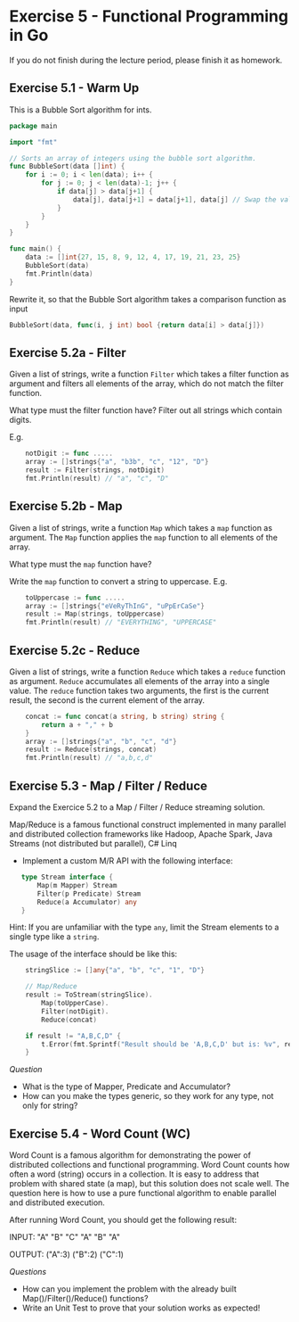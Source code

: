 # Exercise 5 - Functional Programming in Go

If you do not finish during the lecture period, please finish it as homework.

## Exercise 5.1 - Warm Up

This is a Bubble Sort algorithm for ints.

```go
package main

import "fmt"

// Sorts an array of integers using the bubble sort algorithm.
func BubbleSort(data []int) {
    for i := 0; i < len(data); i++ {
        for j := 0; j < len(data)-1; j++ {
            if data[j] > data[j+1] {
                data[j], data[j+1] = data[j+1], data[j] // Swap the values
            }
        }
    }
}

func main() {
    data := []int{27, 15, 8, 9, 12, 4, 17, 19, 21, 23, 25}
    BubbleSort(data)
    fmt.Println(data)
}
```

Rewrite it, so that the Bubble Sort algorithm takes a comparison function as input
```go
BubbleSort(data, func(i, j int) bool {return data[i] > data[j]})
```


## Exercise 5.2a - Filter

Given a list of strings, write a function `Filter` which takes a 
filter function as argument and filters all elements of the array, which do 
not match the filter function.

What type must the filter function have?
Filter out all strings which contain digits.

E.g.

```go
    notDigit := func .....
    array := []strings{"a", "b3b", "c", "12", "D"}
    result := Filter(strings, notDigit)
	fmt.Println(result) // "a", "c", "D" 
```

## Exercise 5.2b - Map

Given a list of strings, write a function `Map` which takes a
`map` function as argument. The `Map` function applies the `map` function to all elements of the array. 

What type must the `map` function have?

Write the `map` function to convert a string to uppercase.
E.g.

```go
    toUppercase := func .....
    array := []strings{"eVeRyThInG", "uPpErCaSe"}
    result := Map(strings, toUppercase)
    fmt.Println(result) // "EVERYTHING", "UPPERCASE" 
```

## Exercise 5.2c - Reduce

Given a list of strings, write a function `Reduce` which takes a
`reduce` function as argument. `Reduce` accumulates all elements of the 
array into a single value.
The `reduce` function takes two arguments, the first is the current result, 
the second is the current element of the array.

```go
    concat := func concat(a string, b string) string {
        return a + "," + b
    }
    array := []strings{"a", "b", "c", "d"}
    result := Reduce(strings, concat)
	fmt.Println(result) // "a,b,c,d" 
```

## Exercise 5.3 - Map / Filter / Reduce

Expand the Exercice 5.2 to a Map / Filter / Reduce streaming solution.

Map/Reduce is a famous functional construct implemented in many parallel and distributed collection frameworks like
Hadoop, Apache Spark, Java Streams (not distributed but parallel), C# Linq

- Implement a custom M/R API with the following interface:

 ```go
    type Stream interface {
    	Map(m Mapper) Stream
    	Filter(p Predicate) Stream
    	Reduce(a Accumulator) any
    }
```
Hint: If you are unfamiliar with the type `any`, limit the Stream 
elements to a single type like a `string`.

The usage of the interface should be like this:
```go
    stringSlice := []any{"a", "b", "c", "1", "D"}

	// Map/Reduce
	result := ToStream(stringSlice).
		Map(toUpperCase).
		Filter(notDigit).
		Reduce(concat)

	if result != "A,B,C,D" {
		t.Error(fmt.Sprintf("Result should be 'A,B,C,D' but is: %v", result))
    }
```

*Question*
- What is the type of Mapper, Predicate and Accumulator?
- How can you make the types generic, so they work for any type, not only for string?


## Exercise 5.4 - Word Count (WC)

Word Count is a famous algorithm for demonstrating the power of distributed collections and functional programming. 
Word Count counts how often a word (string) occurs in a collection. It is easy to address that problem with shared state (a map), but
this solution does not scale well.
The question here is how to use a pure functional algorithm to enable parallel and distributed execution.

After running Word Count, you should get the following result:

INPUT:  "A" "B" "C" "A" "B" "A"

OUTPUT: ("A":3) ("B":2) ("C":1) 

*Questions*
- How can you implement the problem with the already built Map()/Filter()/Reduce() functions?
- Write an Unit Test to prove that your solution works as expected!
